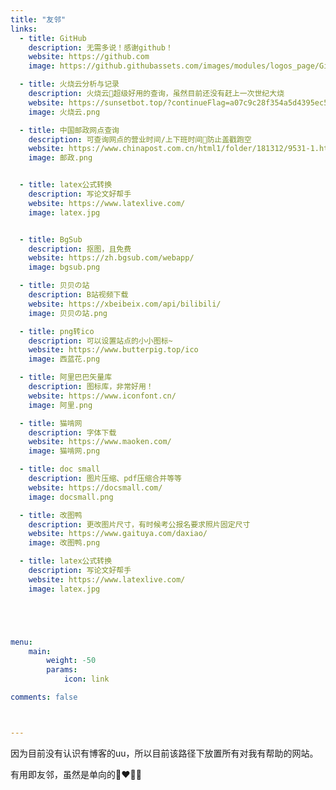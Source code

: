 ```yaml
---
title: "友邻"
links:
  - title: GitHub
    description: 无需多说！感谢github！
    website: https://github.com
    image: https://github.githubassets.com/images/modules/logos_page/GitHub-Mark.png

  - title: 火烧云分析与记录
    description: 火烧云🌇超级好用的查询，虽然目前还没有赶上一次世纪大烧
    website: https://sunsetbot.top/?continueFlag=a07c9c28f354a5d4395ec520fb73ffbf
    image: 火烧云.png

  - title: 中国邮政网点查询
    description: 可查询网点的营业时间/上下班时间📮防止盖戳跑空
    website: https://www.chinapost.com.cn/html1/folder/181312/9531-1.htm
    image: 邮政.png


  - title: latex公式转换
    description: 写论文好帮手
    website: https://www.latexlive.com/
    image: latex.jpg


  - title: BgSub
    description: 抠图，且免费
    website: https://zh.bgsub.com/webapp/
    image: bgsub.png

  - title: 贝贝の站
    description: B站视频下载
    website: https://xbeibeix.com/api/bilibili/
    image: 贝贝の站.png

  - title: png转ico
    description: 可以设置站点的小小图标~
    website: https://www.butterpig.top/ico
    image: 西蓝花.png

  - title: 阿里巴巴矢量库
    description: 图标库，非常好用！
    website: https://www.iconfont.cn/
    image: 阿里.png

  - title: 猫啃网
    description: 字体下载
    website: https://www.maoken.com/
    image: 猫啃网.png

  - title: doc small
    description: 图片压缩、pdf压缩合并等等
    website: https://docsmall.com/
    image: docsmall.png

  - title: 改图鸭
    description: 更改图片尺寸，有时候考公报名要求照片固定尺寸
    website: https://www.gaituya.com/daxiao/
    image: 改图鸭.png

  - title: latex公式转换
    description: 写论文好帮手
    website: https://www.latexlive.com/
    image: latex.jpg





menu:
    main: 
        weight: -50
        params:
            icon: link

comments: false



---
```


因为目前没有认识有博客的uu，所以目前该路径下放置所有对我有帮助的网站。

有用即友邻，虽然是单向的👩‍❤️‍💋‍👩